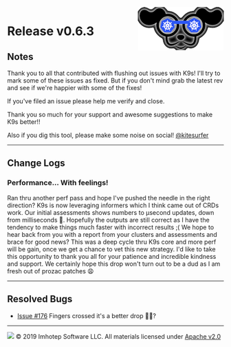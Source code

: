 <img src="https://raw.githubusercontent.com/derailed/k9s/master/assets/k9s_small.png" align="right" width="200" height="auto"/>

# Release v0.6.3

## Notes

Thank you to all that contributed with flushing out issues with K9s! I'll try to mark some of these issues as fixed. But if you don't mind grab the latest rev and see if we're happier with some of the fixes!

If you've filed an issue please help me verify and close.

Thank you so much for your support and awesome suggestions to make K9s better!!

Also if you dig this tool, please make some noise on social! [@kitesurfer](https://twitter.com/kitesurfer)

---

## Change Logs

### Performance... With feelings!

Ran thru another perf pass and hope I've pushed the needle in the right direction? K9s is now leveraging informers which I think came out of CRDs work. Our initial assessments shows numbers to μsecond updates, down from milliseconds 🎉. Hopefully the outputs are still correct as I have the tendency to make things much faster with incorrect results ;( We hope to hear back from you with a report from your clusters and assessments and brace for good news? This was a deep cycle thru K9s core and more perf will be gain, once we get a chance to vet this new strategy. I'd like to take this opportunity to thank you all for your patience and incredible kindness and support. We certainly hope this drop won't turn out to be a dud as I am fresh out of prozac patches 😩

---

## Resolved Bugs

+ [Issue #176](https://github.com/derailed/k9s/issues/171) Fingers crossed it's a better drop 🙏🐭?

---

<img src="https://raw.githubusercontent.com/derailed/k9s/master/assets/imhotep_logo.png" width="32" height="auto"/> © 2019 Imhotep Software LLC. All materials licensed under [Apache v2.0](http://www.apache.org/licenses/LICENSE-2.0)
